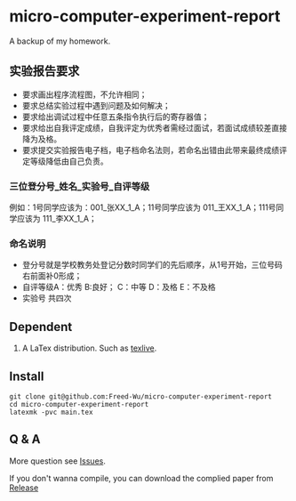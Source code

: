 micro-computer-experiment-report
=================================

A backup of my homework.

## 实验报告要求

- 要求画出程序流程图，不允许相同；
- 要求总结实验过程中遇到问题及如何解决；
- 要求给出调试过程中任意五条指令执行后的寄存器值；
- 要求给出自我评定成绩，自我评定为优秀者需经过面试，若面试成绩较差直接降为及格。
- 要求提交实验报告电子档，电子档命名法则，若命名出错由此带来最终成绩评定等级降低由自己负责。

### 三位登分号_姓名_实验号_自评等级 

 例如：1号同学应该为：001_张XX_1_A；11号同学应该为 011_王XX_1_A；111号同学应该为 111_李XX_1_A；

### 命名说明

- 登分号就是学校教务处登记分数时同学们的先后顺序，从1号开始，三位号码右前面补0形成；
- 自评等级A：优秀 B:良好； C：中等 D：及格 E：不及格
- 实验号 共四次

Dependent
---------

1.  A LaTex distribution. Such as [texlive].

Install
-------

``` {.zsh}
git clone git@github.com:Freed-Wu/micro-computer-experiment-report
cd micro-computer-experiment-report
latexmk -pvc main.tex
```

Q & A
-----

More question see [Issues].

If you don't wanna compile, you can download the complied paper from
[Release]

  [texlive]: https://github.com/TeX-Live/texlive-source
  [Issues]: https://github.com/Freed-Wu/micro-computer-experiment-report/issues
  [Release]: https://github.com/Freed-Wu/micro-computer-experiment-report/releases/

